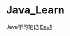 # Java_Learn
 Java学习笔记
[Day1](https://github.com/yewn8125/Java_Learn/blob/main/day01-Java%E5%85%A5%E9%97%A8/%E7%AC%94%E8%AE%B0/day01-Java%E5%9F%BA%E7%A1%80%E8%AF%AD%E6%B3%95.md)
